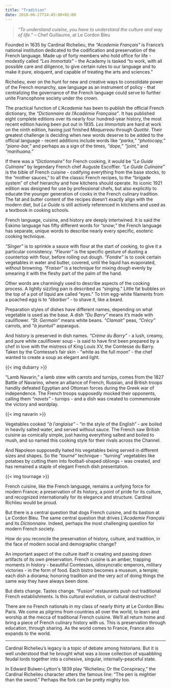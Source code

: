 ```yaml
---
title: "Tradition"
date: 2018-06-27T14:45:00+01:00
---
```


> _“To understand cuisine, you have to understand the culture and way of life.”_ – Chef Guillaume, at Le Cordon Bleu

Founded in 1635 by Cardinal Richelieu, the _"Academie Français"_ is France’s national institution dedicated to the codification and preservation of the French language. Made up of forty members who hold office for life - modestly called _“Les Immortals”_ - the Academy is tasked “to work, with all possible care and diligence, to give certain rules to our language and to make it pure, eloquent, and capable of treating the arts and sciences.”

Richelieu, ever on the hunt for new and creative ways to consolidate power of the French monarchy, saw language as an instrument of policy - that centralizing the governance of the French language could serve to further unite Francophone society under the crown.

The practical function of _L'Academie_ has been to publish the official French dictionary, the _“Dictionnaire de l’Académie Française”_. It has published eight complete editions over its nearly four hundred-year history, the most recent edition having been put out in 1935. _Les Immortals_ are hard at work on the ninth edition, having just finished _Maquereau_ through _Quotité_. Their greatest challenge is deciding when new words deserve to be added to the official language - recent additions include words like _“parka,”_ _“photocopy,”_ _“piano-bar,”_ and perhaps as a sign of the times, _“dope,”_ _“joint,”_ and _“marihuana.”_

If there was a _“Dictionnaire”_ for French cooking, it would be _“Le Guide Culinaire”_ by legendary French chef Auguste Escoffier. _“Le Guide Culinaire”_ is the bible of French cuisine - codifying everything from the base stocks, to the “mother sauces,” to all the classic French recipes, to the “brigade system” of chef hierarchy and how kitchens should operate. Its iconic 1921 edition was designed for use by professional chefs, but also explicitly to educate the younger generation of cooks in the French culinary tradition. The fat and butter content of the recipes doesn’t exactly align with the modern diet, but _Le Guide_ is still actively referenced in kitchens and used as a textbook in cooking schools.

French language, cuisine, and history are deeply intertwined. It is said the Eskimo language has fifty different words for “snow;” the French language has separate, unique words to describe nearly every specific, esoteric cooking technique.

_“Singer”_ is to sprinkle a sauce with flour at the start of cooking, to give it a particular consistency. _“Fleurer”_ is the specific gesture of dusting a countertop with flour, before rolling out dough. _“Fondre”_ is to cook certain vegetables in water and butter, covered, until the liquid has evaporated, without browning. _“Fraiser”_ is a technique for mixing dough evenly by smearing it with the fleshy part of the palm of the hand.

Other words are charmingly used to describe aspects of the cooking process. A lightly sizzling pan is described as “singing.” Little fat bubbles on the top of a pot of liquid are called “eyes.” To trim egg-white filaments from a poached egg is to _“ébarber”_ - to shave it, like a beard. 

Preparation styles of dishes have different names, depending on what vegetable is used as the base. A dish _“Du Barry”_ means it’s made with cauliflower. _“St. Germain”_ means white beans. _“Clamait”_ peas, _“Crécy”_ carrots, and _“à jeuntuil”_ asparagus.

And history is preserved in dish names. _“Crème du Barry”_ - a lush, creamy, and pure white cauliflower soup - is said to have first been prepared by a chef in love with the mistress of King Louis XV, the Comtesse du Barry. Taken by the Comtesse’s fair skin - “white as the full moon” - the chef wanted to create a soup as elegant and light.

{{< img dubarry >}}

“Lamb Navarin,” a lamb stew with carrots and turnips, comes from the 1827 Battle of Navarino, where an alliance of French, Russian, and British troops handily defeated Egyptian and Ottoman forces during the Greek war of independence. The French troops supposedly mocked their opponents, calling them _“navets”_ - turnips - and a dish was created to commemorate the victory and wordplay.

{{< img navarin >}}

Vegetables cooked _“à l’anglaise”_ - “in the style of the English” - are boiled in heavily salted water, and served without sauce. The French saw British cuisine as comically simple, just having everything salted and boiled to mush, and so named this cooking style for their rivals across the Channel.

And Napoleon supposedly hated his vegetables being served in different sizes and shapes. So the _“tourné”_ technique - “turning” vegetables like potatoes by cutting them into football-shaped oblongs - was created, and has remained a staple of elegant French dish presentation.

{{< img tournage >}}

French cuisine, like the French language, remains a unifying force for modern France; a preservation of its history, a point of pride for its culture, and recognized internationally for its elegance and structure. Cardinal Richlieu would be proud.

But there is a central question that dogs French cuisine, and its bastion at Le Cordon Bleu. The same central question that drives _L’Academie Français_ and its _Dictionnaire_. Indeed, perhaps the most challenging question for modern French society.

How do you reconcile the preservation of history, culture, and tradition, in the face of modern social and demographic change? 

An important aspect of the culture itself is creating and passing down artifacts of its own preservation. French cuisine is an amber, trapping moments in history - beautiful Comtesses, idiosyncratic emperors, military victories - in the form of food. Each bistro becomes a museum, a temple; each dish a diorama; honoring tradition and the very act of doing things the same way they have always been done. 

But diets change. Tastes change. “Fusion” restaurants push out traditional French establishments. Is this cultural evolution, or cultural destruction?

There are no French nationals in my class of nearly thirty at Le Cordon Bleu Paris. We come as pilgrims from countries all over the world, to learn and worship at the mecca of traditional French cuisine.  We’ll all return home and bring a piece of French culinary history with us. This is preservation through education, through sharing. As the world comes to France, France also expands to the world.

---

Cardinal Richelieu’s legacy is a topic of debate among historians. But it is well understood that he brought what was a loose collection of squabbling feudal lords together into a cohesive, singular, internally-peaceful state. 

In Edward Bulwer-Lytton's 1839 play “Richelieu; Or the Conspiracy,” the Cardinal Richelieu character utters the famous line: “The pen is mightier than the sword.” Perhaps the fork can be pretty mighty too.